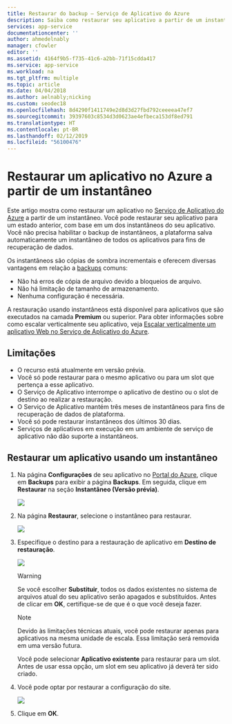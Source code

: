 ```yaml
---
title: Restaurar do backup – Serviço de Aplicativo do Azure
description: Saiba como restaurar seu aplicativo a partir de um instantâneo.
services: app-service
documentationcenter: ''
author: ahmedelnably
manager: cfowler
editor: ''
ms.assetid: 4164f9b5-f735-41c6-a2bb-71f15cdda417
ms.service: app-service
ms.workload: na
ms.tgt_pltfrm: multiple
ms.topic: article
ms.date: 04/04/2018
ms.author: aelnably;nicking
ms.custom: seodec18
ms.openlocfilehash: 8d4290f1411749e2d8d3d27fbd792ceeeea47ef7
ms.sourcegitcommit: 39397603c8534d3d0623ae4efbeca153df8ed791
ms.translationtype: HT
ms.contentlocale: pt-BR
ms.lasthandoff: 02/12/2019
ms.locfileid: "56100476"
---
```

# <a name="restore-an-app-in-azure-from-a-snapshot"></a>Restaurar um aplicativo no Azure a partir de um instantâneo
Este artigo mostra como restaurar um aplicativo no [Serviço de Aplicativo do Azure](../app-service/overview.md) a partir de um instantâneo. Você pode restaurar seu aplicativo para um estado anterior, com base em um dos instantâneos do seu aplicativo. Você não precisa habilitar o backup de instantâneos, a plataforma salva automaticamente um instantâneo de todos os aplicativos para fins de recuperação de dados.

Os instantâneos são cópias de sombra incrementais e oferecem diversas vantagens em relação a [backups](manage-backup.md) comuns:
- Não há erros de cópia de arquivo devido a bloqueios de arquivo.
- Não há limitação de tamanho de armazenamento.
- Nenhuma configuração é necessária.

A restauração usando instantâneos está disponível para aplicativos que são executados na camada **Premium** ou superior. Para obter informações sobre como escalar verticalmente seu aplicativo, veja [Escalar verticalmente um aplicativo Web no Serviço de Aplicativo do Azure](web-sites-scale.md).

## <a name="limitations"></a>Limitações

- O recurso está atualmente em versão prévia.
- Você só pode restaurar para o mesmo aplicativo ou para um slot que pertença a esse aplicativo.
- O Serviço de Aplicativo interrompe o aplicativo de destino ou o slot de destino ao realizar a restauração.
- O Serviço de Aplicativo mantém três meses de instantâneos para fins de recuperação de dados de plataforma.
- Você só pode restaurar instantâneos dos últimos 30 dias.
- Serviços de aplicativos em execução em um ambiente de serviço de aplicativo não dão suporte a instantâneos.
 

## <a name="restore-an-app-from-a-snapshot"></a>Restaurar um aplicativo usando um instantâneo

1. Na página **Configurações** de seu aplicativo no [Portal do Azure](https://portal.azure.com), clique em **Backups** para exibir a página **Backups**. Em seguida, clique em **Restaurar** na seção **Instantâneo (Versão prévia)**.
   
    ![](./media/app-service-web-restore-snapshots/1.png)

2. Na página **Restaurar**, selecione o instantâneo para restaurar.
   
    ![](./media/app-service-web-restore-snapshots/2.png)
   
3. Especifique o destino para a restauração de aplicativo em **Destino de restauração**.
   
    ![](./media/app-service-web-restore-snapshots/3.png)
   
   > [!WARNING]
   > Se você escolher **Substituir**, todos os dados existentes no sistema de arquivos atual do seu aplicativo serão apagados e substituídos. Antes de clicar em **OK**, certifique-se de que é o que você deseja fazer.
   > 
   > 
      
   > [!Note]
   > Devido às limitações técnicas atuais, você pode restaurar apenas para aplicativos na mesma unidade de escala. Essa limitação será removida em uma versão futura.
   > 
   > 
   
    Você pode selecionar **Aplicativo existente** para restaurar para um slot. Antes de usar essa opção, um slot em seu aplicativo já deverá ter sido criado.

4. Você pode optar por restaurar a configuração do site.
   
    ![](./media/app-service-web-restore-snapshots/4.png)

5. Clique em **OK**.

